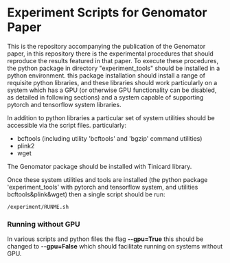 # Experiment Scripts for Genomator Paper

This is the repository accompanying the publication of the Genomator paper, in this repository there is the experimental procedures that should reproduce the results featured in that paper.
To execute these procedures, the python package in directory "experiment_tools" should be installed in a python environment. this package installation should install a range of requisite python libraries, and these libraries should work particularly on a system which has a GPU (or otherwise GPU functionality can be disabled, as detailed in following sections) and a system capable of supporting pytorch and tensorflow system libraries.

In addition to python libraries a particular set of system utilities should be accessible via the script files. particularly:

 - bcftools (including utility 'bcftools' and 'bgzip' command utilities)
 - plink2
 - wget

The Genomator package should be installed with Tinicard library.

Once these system utilities and tools are installed (the python package 'experiment_tools' with pytorch and tensorflow system, and utilities bcftools&plink&wget) then a single script should be run:

    /experiment/RUNME.sh

### Running without GPU
In various scripts and python files the flag **--gpu=True** this should be changed to **--gpu=False** which should facilitate running on systems without GPU.

